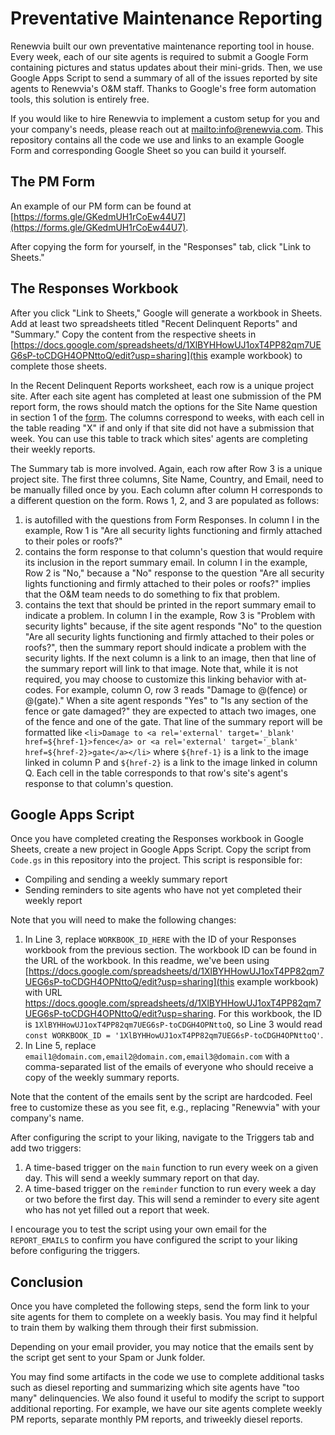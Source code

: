 # Preventative Maintenance Reporting
Renewvia built our own preventative maintenance reporting tool in house. Every week, each of our site agents is required to submit a Google Form containing pictures and status updates about their mini-grids. Then, we use Google Apps Script to send a summary of all of the issues reported by site agents to Renewvia's O&M staff. Thanks to Google's free form automation tools, this solution is entirely free.

If you would like to hire Renewvia to implement a custom setup for you and your company's needs, please reach out at [mailto:info@renewvia.com](info@renewvia.com). This repository contains all the code we use and links to an example Google Form and corresponding Google Sheet so you can build it yourself.

## The PM Form
An example of our PM form can be found at [https://forms.gle/GKedmUH1rCoEw44U7](https://forms.gle/GKedmUH1rCoEw44U7).

After copying the form for yourself, in the "Responses" tab, click "Link to Sheets."

## The Responses Workbook
After you click "Link to Sheets," Google will generate a workbook in Sheets. Add at least two spreadsheets titled "Recent Delinquent Reports" and "Summary." Copy the content from the respective sheets in [https://docs.google.com/spreadsheets/d/1XlBYHHowUJ1oxT4PP82qm7UEG6sP-toCDGH4OPNttoQ/edit?usp=sharing](this example workbook) to complete those sheets.

In the Recent Delinquent Reports worksheet, each row is a unique project site. After each site agent has completed at least one submission of the PM report form, the rows should match the options for the Site Name question in section 1 of the [form](https://forms.gle/GKedmUH1rCoEw44U7). The columns correspond to weeks, with each cell in the table reading "X" if and only if that site did not have a submission that week. You can use this table to track which sites' agents are completing their weekly reports.

The Summary tab is more involved. Again, each row after Row 3 is a unique project site. The first three columns, Site Name, Country, and Email, need to be manually filled once by you. Each column after column H corresponds to a different question on the form. Rows 1, 2, and 3 are populated as follows:
1. is autofilled with the questions from Form Responses. In column I in the example, Row 1 is "Are all security lights functioning and firmly attached to their poles or roofs?"
2. contains the form response to that column's question that would require its inclusion in the report summary email. In column I in the example, Row 2 is "No," because a "No" response to the question "Are all security lights functioning and firmly attached to their poles or roofs?" implies that the O&M team needs to do something to fix that problem.
3. contains the text that should be printed in the report summary email to indicate a problem. In column I in the example, Row 3 is "Problem with security lights" because, if the site agent responds "No" to the question "Are all security lights functioning and firmly attached to their poles or roofs?", then the summary report should indicate a problem with the security lights. If the next column is a link to an image, then that line of the summary report will link to that image. Note that, while it is not required, you may choose to customize this linking behavior with at-codes. For example, column O, row 3 reads "Damage to @(fence) or @(gate)." When a site agent responds "Yes" to "Is any section of the fence or gate damaged?" they are expected to attach two images, one of the fence and one of the gate. That line of the summary report will be formatted like `<li>Damage to <a rel='external' target='_blank' href=${href-1}>fence</a> or <a rel='external' target='_blank' href=${href-2}>gate</a></li>` where `${href-1}` is a link to the image linked in column P and `${href-2}` is a link to the image linked in column Q.
Each cell in the table corresponds to that row's site's agent's response to that column's question.

## Google Apps Script
Once you have completed creating the Responses workbook in Google Sheets, create a new project in Google Apps Script. Copy the script from `Code.gs` in this repository into the project. This script is responsible for:
- Compiling and sending a weekly summary report
- Sending reminders to site agents who have not yet completed their weekly report

Note that you will need to make the following changes:
1. In Line 3, replace `WORKBOOK_ID_HERE` with the ID of your Responses workbook from the previous section. The workbook ID can be found in the URL of the workbook. In this readme, we've been using [https://docs.google.com/spreadsheets/d/1XlBYHHowUJ1oxT4PP82qm7UEG6sP-toCDGH4OPNttoQ/edit?usp=sharing](this example workbook) with URL https://docs.google.com/spreadsheets/d/1XlBYHHowUJ1oxT4PP82qm7UEG6sP-toCDGH4OPNttoQ/edit?usp=sharing. For this workbook, the ID is `1XlBYHHowUJ1oxT4PP82qm7UEG6sP-toCDGH4OPNttoQ`, so Line 3 would read `const WORKBOOK_ID = '1XlBYHHowUJ1oxT4PP82qm7UEG6sP-toCDGH4OPNttoQ'`.
2. In Line 5, replace `email1@domain.com,email2@domain.com,email3@domain.com` with a comma-separated list of the emails of everyone who should receive a copy of the weekly summary reports.

Note that the content of the emails sent by the script are hardcoded. Feel free to customize these as you see fit, e.g., replacing "Renewvia" with your company's name.

After configuring the script to your liking, navigate to the Triggers tab and add two triggers:
1. A time-based trigger on the `main` function to run every week on a given day. This will send a weekly summary report on that day.
2. A time-based trigger on the `reminder` function to run every week a day or two before the first day. This will send a reminder to every site agent who has not yet filled out a report that week.

I encourage you to test the script using your own email for the `REPORT_EMAILS` to confirm you have configured the script to your liking before configuring the triggers.

## Conclusion
Once you have completed the following steps, send the form link to your site agents for them to complete on a weekly basis. You may find it helpful to train them by walking them through their first submission.

Depending on your email provider, you may notice that the emails sent by the script get sent to your Spam or Junk folder.

You may find some artifacts in the code we use to complete additional tasks such as diesel reporting and summarizing which site agents have "too many" delinquencies. We also found it useful to modify the script to support additional reporting. For example, we have our site agents complete weekly PM reports, separate monthly PM reports, and triweekly diesel reports.

